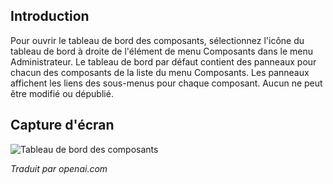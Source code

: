 <!-- Filename: J4.x:Components_Dashboard / Display title: Tableau de bord des composants  -->

## Introduction

Pour ouvrir le tableau de bord des composants, sélectionnez l'icône du tableau de bord à droite de l'élément de menu Composants dans le menu Administrateur. Le tableau de bord par défaut contient des panneaux pour chacun des composants de la liste du menu Composants. Les panneaux affichent les liens des sous-menus pour chaque composant. Aucun ne peut être modifié ou dépublié.

## Capture d'écran

![Tableau de bord des composants](../../../en/images/dashboards/components-dashboard.png)

*Traduit par openai.com*
```

